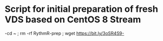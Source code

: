 # Script for initial preparation of fresh VDS based on CentOS 8 Stream

-cd ~ ; rm -rf RythmR-prep ; wget https://bit.ly/3oSR4S9-
